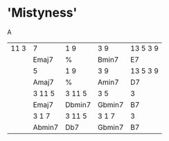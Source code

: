 # 'Mistyness'

A

|       |         |         |         |         |
|------ |--------	|--------	|--------	|-------	|
| 11 3  | 7       |     1 9 | 3 9     | 13 5 3 9|
|       | Emaj7  	| %      	| Bmin7  	| E7 	    |
|       | 5       |     1 9 | 3 9     | 13 5 3 9|
|       | Amaj7  	| %      	| Amin7  	| D7 	    |
|       | 3 11 5  | 3 11 5  | 3 5     | 3       |
|       | Emaj7  	| Dbmin7 	| Gbmin7 	| B7 	    |
|       | 3 1 7   | 3 11 5  | 3 1 7   | 3       |
|       | Abmin7 	| Db7    	| Gbmin7 	| B7 	    |
